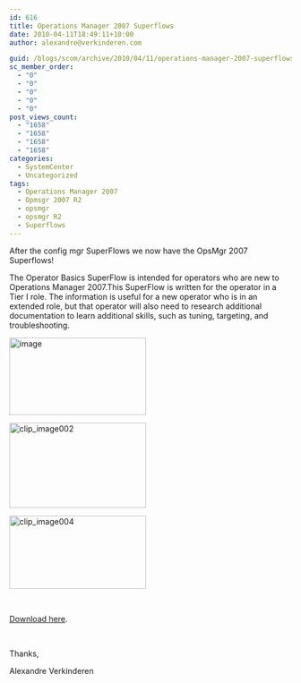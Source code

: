 ```yaml
---
id: 616
title: Operations Manager 2007 Superflows
date: 2010-04-11T18:49:11+10:00
author: alexandre@verkinderen.com

guid: /blogs/scom/archive/2010/04/11/operations-manager-2007-superflows.aspx
sc_member_order:
  - "0"
  - "0"
  - "0"
  - "0"
  - "0"
post_views_count:
  - "1658"
  - "1658"
  - "1658"
  - "1658"
categories:
  - SystemCenter
  - Uncategorized
tags:
  - Operations Manager 2007
  - Opmsgr 2007 R2
  - opsmgr
  - opsmgr R2
  - Superflows
---
```

After the config mgr SuperFlows we now have the OpsMgr 2007 Superflows!

The Operator Basics SuperFlow is intended for operators who are new to Operations Manager 2007.This SuperFlow is written for the operator in a Tier I role. The information is useful for a new operator who is in an extended role, but that operator will also need to research additional documentation to learn additional skills, such as tuning, targeting, and troubleshooting.

[<img style="border-bottom: 0px;border-left: 0px;border-top: 0px;border-right: 0px" border="0" alt="image" src="https://mscloudstorage.blob.core.windows.net/mscloudstorage//2012/06/image_thumb_30DC90E5.png" width="244" height="138" />](http://scug.be/scom/files/2012/06/image_0C2B796E.png) 

[<img style="border-bottom: 0px;border-left: 0px;border-top: 0px;border-right: 0px" border="0" alt="clip_image002" src="http://scug.be/scom/files/2012/06/clip_image002_thumb_441D4784.jpg" width="244" height="152" />](http://scug.be/scom/files/2012/06/clip_image002_093614BB.jpg)

[<img style="border-bottom: 0px;border-left: 0px;border-top: 0px;border-right: 0px" border="0" alt="clip_image004" src="http://scug.be/scom/files/2012/06/clip_image004_thumb_5BD47EEA.jpg" width="244" height="131" />](http://scug.be/scom/files/2012/06/clip_image004_15C3C1D7.jpg)

&#160;

[Download here](http://www.microsoft.com/downloads/details.aspx?displaylang=en&FamilyID=c3100bd6-cf77-433b-8509-4df8d8038929).

&#160;

Thanks,

Alexandre Verkinderen
